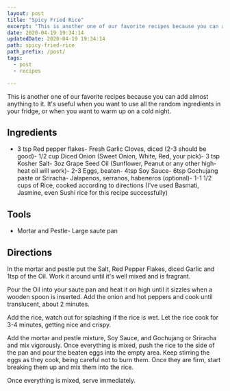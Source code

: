 ```yaml
---
layout: post
title: "Spicy Fried Rice"
excerpt: "This is another one of our favorite recipes because you can add almost anything to it. It's useful when you want to use all the random ingredients in your fridge, or when you want to warm up on a cold night."
date: 2020-04-19 19:34:14
updatedDate: 2020-04-19 19:34:14
path: spicy-fried-rice
path_prefix: /post/
tags:
  - post
  - recipes

---
```


This is another one of our favorite recipes because you can add almost anything to it. It's useful when you want to use all the random ingredients in your fridge, or when you want to warm up on a cold night.

## Ingredients


- 3 tsp Red pepper flakes- Fresh Garlic Cloves, diced (2-3 should be good)- 1/2 cup Diced Onion (Sweet Onion, White, Red, your pick)- 3 tsp Kosher Salt- 3oz Grape Seed Oil (Sunflower, Peanut or any other high-heat oil will work)- 2-3 Eggs, beaten- 4tsp Soy Sauce- 6tsp Gochujang paste or Sriracha- Jalapenos, serranos, habeneros (optional)- 1-1 1/2 cups of Rice, cooked  according to directions (I've used Basmati, Jasmine, even Sushi rice for this recipe successfully)

## Tools


- Mortar and Pestle- Large saute pan

## Directions


In the mortar and pestle put the Salt, Red Pepper Flakes, diced Garlic and 1tsp of the Oil. Work it around until it's well mixed and is fragrant.

Pour the Oil into your saute pan and heat it on high until it sizzles when a wooden spoon is inserted. Add the onion and hot peppers and cook until translucent, about 2 minutes.

Add the rice, watch out for splashing if the rice is wet. Let the rice cook for 3-4 minutes, getting nice and crispy.

Add the mortar and pestle mixture, Soy Sauce, and Gochujang or Sriracha and mix vigorously. Once everything is mixed, push the rice to the side of the pan and pour the beaten eggs into the empty area. Keep stirring the eggs as they cook, being careful not to burn them. Once they are firm, start breaking them up and mix them into the rice.

Once everything is mixed, serve immediately.